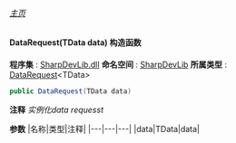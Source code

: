 ###### [主页](./Index.md "主页")
#### DataRequest(TData data) 构造函数
**程序集** : [SharpDevLib.dll](./SharpDevLib.assembly.md "SharpDevLib.dll")
**命名空间** : [SharpDevLib](./SharpDevLib.namespace.md "SharpDevLib")
**所属类型** : [DataRequest](./SharpDevLib.DataRequest.1.md "DataRequest")\<TData\>
``` csharp
public DataRequest(TData data)
```
**注释**
*实例化data requesst*

**参数**
|名称|类型|注释|
|---|---|---|
|data|TData|data|

